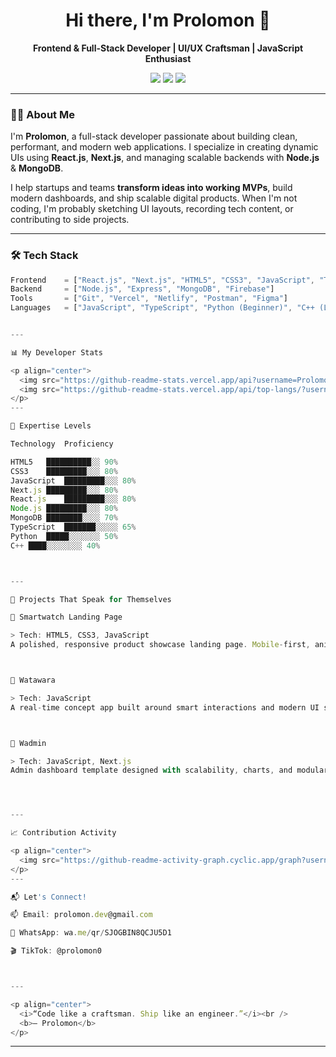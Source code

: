 <h1 align="center">Hi there, I'm Prolomon 👋</h1>

<p align="center">
  <b>Frontend & Full-Stack Developer | UI/UX Craftsman | JavaScript Enthusiast</b>
</p>

<p align="center">
  <a href="https://github.com/Prolomon"><img src="https://img.shields.io/github/followers/Prolomon?label=Follow&style=social" /></a>
  <a href="https://tiktok.com/@prolomon0"><img src="https://img.shields.io/badge/TikTok-Prolomon0-black?logo=tiktok" /></a>
  <a href="mailto:prolomon.dev@gmail.com"><img src="https://img.shields.io/badge/Email-prolomon.dev@gmail.com-blue?style=flat&logo=gmail" /></a>
</p>

---

### 🧑‍💻 About Me

I'm **Prolomon**, a full-stack developer passionate about building clean, performant, and modern web applications. I specialize in creating dynamic UIs using **React.js**, **Next.js**, and managing scalable backends with **Node.js** & **MongoDB**.

I help startups and teams **transform ideas into working MVPs**, build modern dashboards, and ship scalable digital products. When I'm not coding, I'm probably sketching UI layouts, recording tech content, or contributing to side projects.

---

### 🛠️ Tech Stack

```ts
Frontend    = ["React.js", "Next.js", "HTML5", "CSS3", "JavaScript", "TailwindCSS"]
Backend     = ["Node.js", "Express", "MongoDB", "Firebase"]
Tools       = ["Git", "Vercel", "Netlify", "Postman", "Figma"]
Languages   = ["JavaScript", "TypeScript", "Python (Beginner)", "C++ (Learning)"]


---

📊 My Developer Stats

<p align="center">
  <img src="https://github-readme-stats.vercel.app/api?username=Prolomon&show_icons=true&theme=radical&hide=prs&count_private=true" height="160"/>
  <img src="https://github-readme-stats.vercel.app/api/top-langs/?username=Prolomon&layout=compact&theme=radical&langs_count=6" height="160"/>
</p>
---

🧠 Expertise Levels

Technology	Proficiency

HTML5	██████████░░ 90%
CSS3	█████████░░░ 80%
JavaScript	█████████░░░ 80%
Next.js	█████████░░░ 80%
React.js	█████████░░░ 80%
Node.js	█████████░░░ 80%
MongoDB	████████░░░░ 70%
TypeScript	███████░░░░░ 65%
Python	█████░░░░░░░ 50%
C++	████░░░░░░░░ 40%



---

💼 Projects That Speak for Themselves

🔷 Smartwatch Landing Page

> Tech: HTML5, CSS3, JavaScript
A polished, responsive product showcase landing page. Mobile-first, animation-ready, and performance-optimized.



🔷 Watawara

> Tech: JavaScript
A real-time concept app built around smart interactions and modern UI states.



🔷 Wadmin

> Tech: JavaScript, Next.js
Admin dashboard template designed with scalability, charts, and modular UI components.




---

📈 Contribution Activity

<p align="center">
  <img src="https://github-readme-activity-graph.cyclic.app/graph?username=Prolomon&theme=github-compact" />
</p>
---

📬 Let's Connect!

📫 Email: prolomon.dev@gmail.com

📱 WhatsApp: wa.me/qr/SJOGBIN8QCJU5D1

🎬 TikTok: @prolomon0



---

<p align="center">
  <i>“Code like a craftsman. Ship like an engineer.”</i><br />
  <b>— Prolomon</b>
</p>
```
---
